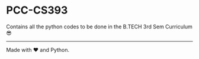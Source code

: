 # PCC-CS393

Contains all the python codes to be done in the B.TECH 3rd Sem Curriculum 😎

---

Made with ❤️ and Python.

